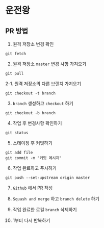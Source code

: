 # 운전왕

## PR 방법

1. 원격 저장소 변경 확인

```
git fetch
```

2. 원격 저장소 `master` 변경 사항 가져오기

```
git pull
```

2-1. 원격 저장소의 다른 브랜치 가져오기

```
git checkout -t branch
```

3. `branch` 생성하고 `checkout` 하기

```
git checkout -b branch
```

4. 작업 후 변경사항 확인하기

```
git status
```

5. 스테이징 후 커밋하기

```
git add file
git commit -m "커밋 메시지"
```

6. 작업 완료하고 푸시하기

```
git push --set-upstream origin master
```

7. `Github` 에서 PR 작성

8. `Squash and merge` 하고 `branch delete` 하기

9. 작업 완료한 로컬 `branch` 삭제하기

10. 1부터 다시 반복하기
